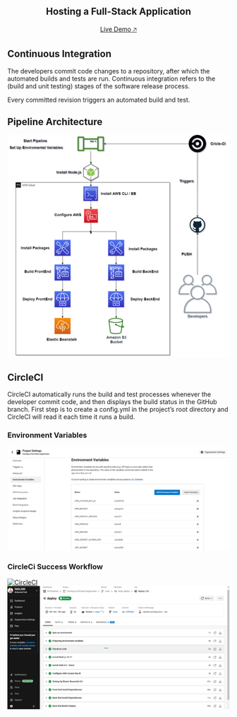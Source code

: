 <div align="center">
    <h2>Hosting a Full-Stack Application</h2>
    <p>
        <a href="http://fadl-udagram.s3-website-us-east-1.amazonaws.com/" target="_blank">Live Demo 🡥</a>
    </p>
</div>

## Continuous Integration

The developers commit code changes to a repository, after which the automated builds and tests are run. Continuous integration refers to the (build and unit testing) stages of the software release process.

Every committed revision triggers an automated build and test.

## Pipeline Architecture
![Pipeline Architecture](pipeline_process.png)

## CircleCI

CircleCI automatically runs the build and test processes whenever the developer commit code, and then displays the build status in the GitHub branch. First step is to create a config.yml in the project’s root directory and CircleCI will read it each time it runs a build.

### Environment Variables
![Environment Variables](screenshots/circleci_pipeline_env_vars.png)

### CircleCi Success Workflow
[![CircleCI](https://circleci.com/gh/circleci/circleci-docs.svg?style=svg)](https://circleci.com/gh/circleci/circleci-docs)
![CircleCi Success Workflow](screenshots/circleci_pipeline.png)
